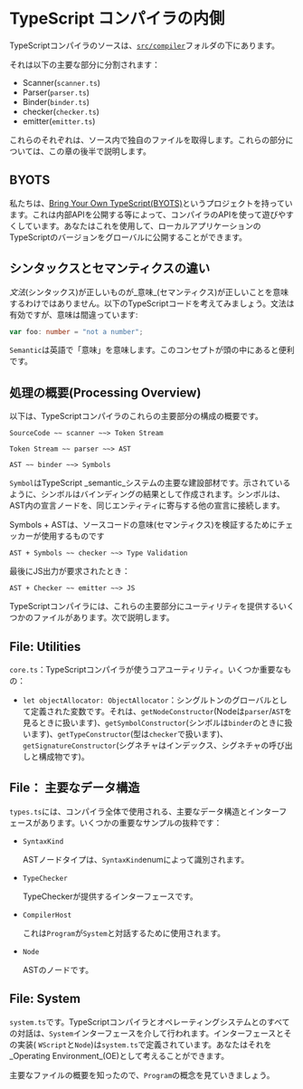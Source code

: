 # TypeScript コンパイラの内側

TypeScriptコンパイラのソースは、[`src/compiler`](https://github.com/Microsoft/TypeScript/tree/master/src/compiler)フォルダの下にあります。

それは以下の主要な部分に分割されます：

* Scanner\(`scanner.ts`\)
* Parser\(`parser.ts`\)
* Binder\(`binder.ts`\)
* checker\(`checker.ts`\)
* emitter\(`emitter.ts`\)

これらのそれぞれは、ソース内で独自のファイルを取得します。これらの部分については、この章の後半で説明します。

## BYOTS

私たちは、[Bring Your Own TypeScript\(BYOTS\)](https://github.com/basarat/byots)というプロジェクトを持っています。これは内部APIを公開する等によって、コンパイラのAPIを使って遊びやすくしています。あなたはこれを使用して、ローカルアプリケーションのTypeScriptのバージョンをグローバルに公開することができます。

## シンタックスとセマンティクスの違い

_文法_\(シンタックス\)が正しいものが_意味_\(セマンティクス\)が正しいことを意味するわけではありません。以下のTypeScriptコードを考えてみましょう。文法は有効ですが、意味は間違っています:

```typescript
var foo: number = "not a number";
```

`Semantic`は英語で「意味」を意味します。このコンセプトが頭の中にあると便利です。

## 処理の概要\(Processing Overview\)

以下は、TypeScriptコンパイラのこれらの主要部分の構成の概要です。

```text
SourceCode ~~ scanner ~~> Token Stream
```

```text
Token Stream ~~ parser ~~> AST
```

```text
AST ~~ binder ~~> Symbols
```

`Symbol`はTypeScript _semantic_システムの主要な建設部材です。示されているように、シンボルはバインディングの結果として作成されます。シンボルは、AST内の宣言ノードを、同じエンティティに寄与する他の宣言に接続します。

Symbols + ASTは、ソースコードの意味\(セマンティクス\)を検証するためにチェッカーが使用するものです

```text
AST + Symbols ~~ checker ~~> Type Validation
```

最後にJS出力が要求されたとき：

```text
AST + Checker ~~ emitter ~~> JS
```

TypeScriptコンパイラには、これらの主要部分にユーティリティを提供するいくつかのファイルがあります。次で説明します。

## File: Utilities

`core.ts`：TypeScriptコンパイラが使うコアユーティリティ。いくつか重要なもの：

* `let objectAllocator: ObjectAllocator`：シングルトンのグローバルとして定義された変数です。それは、`getNodeConstructor`\(Nodeは`parser`/`AST`を見るときに扱います\)、`getSymbolConstructor`\(シンボルは`binder`のときに扱います\)、`getTypeConstructor`\(型は`checker`で扱います\)、 `getSignatureConstructor`\(シグネチャはインデックス、シグネチャの呼び出しと構成物です\)。

## File： 主要なデータ構造

`types.ts`には、コンパイラ全体で使用される、主要なデータ構造とインターフェースがあります。いくつかの重要なサンプルの抜粋です：

* `SyntaxKind`

  ASTノードタイプは、`SyntaxKind`enumによって識別されます。

* `TypeChecker`

  TypeCheckerが提供するインターフェースです。

* `CompilerHost`

  これは`Program`が`System`と対話するために使用されます。

* `Node`

  ASTのノードです。

## File: System

`system.ts`です。TypeScriptコンパイラとオペレーティングシステムとのすべての対話は、`System`インターフェースを介して行われます。インターフェースとその実装\( `WScript`と`Node`\)は`system.ts`で定義されています。あなたはそれを_Operating Environment_\(OE\)として考えることができます。

主要なファイルの概要を知ったので、`Program`の概念を見ていきましょう。

